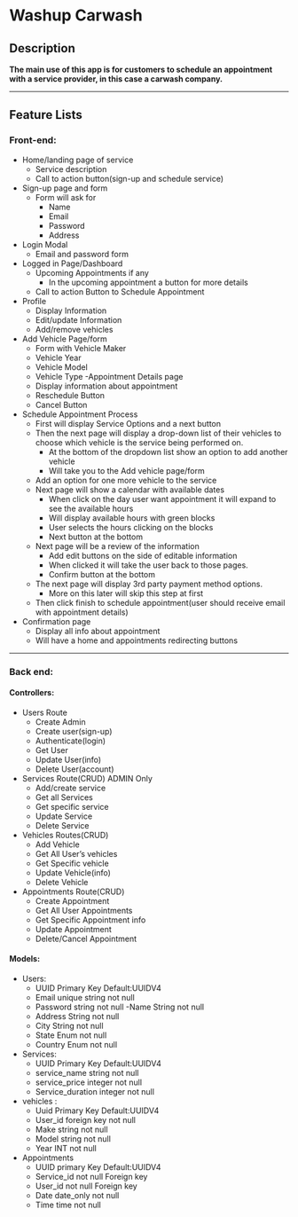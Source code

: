 # Washup  Carwash
## Description

**The main use of this app is for customers to schedule an appointment with a service provider, in this case a carwash company.**
*** 

## Feature Lists

### Front-end: 
- Home/landing page of service
    - Service description 
    - Call to action button(sign-up and schedule service)
- Sign-up page and form
    - Form will ask for
        - Name
        - Email
        - Password
        - Address
- Login Modal
    - Email and password form
- Logged in Page/Dashboard
     - Upcoming Appointments if any
        - In the upcoming appointment a button for more details
    - Call to action Button to Schedule Appointment
- Profile
    - Display Information
    - Edit/update Information
    - Add/remove vehicles
- Add Vehicle Page/form
    - Form with Vehicle Maker
    - Vehicle Year
    - Vehicle Model
    - Vehicle Type
-Appointment Details page
    - Display information about appointment
    - Reschedule Button
    - Cancel Button
- Schedule Appointment Process
    - First will display Service Options and a next button
    - Then the next page will display a drop-down list of their vehicles to choose which vehicle is the service being performed on.
        - At the bottom of the dropdown list show an option to add another vehicle
        - Will take you to the Add vehicle page/form
    - Add an option for one more vehicle to the service
    - Next page will show a calendar with available dates
        - When click on the day user want appointment it will expand to see the available hours
        - Will display available hours with green blocks
        - User selects the hours clicking on the blocks
        - Next button at the bottom
    - Next page will be a review of the information
        - Add edit buttons on the side of editable information
        - When clicked it will take the user back to those pages.
        - Confirm button at the bottom
    - The next page will display 3rd party payment method options.
        - More on this later will skip this step at first
    - Then click finish to schedule appointment(user should receive email with appointment details)
- Confirmation page
    - Display all info about appointment
    - Will have a home and appointments redirecting buttons

***

### Back end:
#### Controllers:
- Users Route
    - Create Admin
    - Create user(sign-up)
    - Authenticate(login)
    - Get User
    - Update User(info)
    - Delete User(account)
- Services Route(CRUD) ADMIN Only
    - Add/create service 
    - Get all Services
    - Get specific service
    - Update Service
    - Delete Service
- Vehicles Routes(CRUD)
    - Add Vehicle 
    - Get All User’s vehicles
    - Get Specific vehicle
    - Update Vehicle(info)
    - Delete Vehicle
- Appointments Route(CRUD)
    - Create Appointment
    - Get All User Appointments
    - Get Specific Appointment info
    - Update Appointment
    - Delete/Cancel Appointment

#### Models:
- Users:
    - UUID Primary Key Default:UUIDV4
    - Email unique string not null
    - Password string not null
    -Name String not null
    - Address String not null
    - City String not null
    - State Enum not null
    - Country Enum not null
- Services:
    - UUID Primary Key Default:UUIDV4
    - service_name string not null
    - service_price integer not null
    - Service_duration integer not null
- vehicles :
    - Uuid Primary Key Default:UUIDV4
    - User_id foreign key not null
    - Make string not null
    - Model string not null
    - Year INT not null
- Appointments
    - UUID primary Key Default:UUIDV4
    - Service_id not null Foreign key 
    - User_id not null Foreign key
    - Date date_only  not null
    - Time time not null